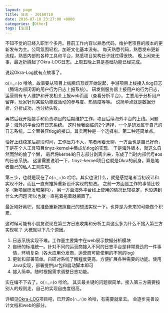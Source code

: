 ```yaml
---
layout: page
title: 日志 - 20160710
date: 2016-07-10 23:27:00 +0800
categories: [Other]
tags: [生活]
---
```


不知不觉的已经入职半个多月。目前工作内容以熟悉代码，维护老项目的版本的更新发布为主。公司氛围轻松，加班文化基本没有。
每天熟悉代码，熟悉发布更新流程，熟悉内部的各种工具和平台，熟悉项目架构日子就过得很快。
晚上闲来无事，最近折腾起了Okra-LOG日志。上周五晚上算是基础功能已经完成。

说起Okra-Log就有点故事了。

o(∩_∩)o 哈哈，故事要从项目上线腾讯互娱开始说起，手游项目上线接入tlog日志（腾讯内部闭源的用户行为日志上报系统）。
研发侧服务器上报用户的行为日志，运营侧有专人维护和开发相关上报web页面（查看分析平台）。主要用于分析用户留存，玩家针对某些功能或活动的参与度、热情度等等。
说简单点就是数据分析，分析成功，也分析失败。

再然后我开始接手和负责项目的后期维护工作，项目后续海外平台的上线。问题是：海外的平台没有日志系统。
这时候我面临的2个选择，一个是研发属于自己的日志系统，二全面兼容tlog的接口。其实两种是一个选择啦。第二种还简单点。

恰好上线稳定后那段时间，工作压力不大，笔者闲着无聊，一方面也是自己好奇，于是在个人工具项目tinyz-kernel中集成仿tlog的实现。
于是海外版本，就这么自然而然的偷了个懒， 最后将kernel的日志部分剥离出来，形成了当时内部代号eos的日志系统。
这里需要说明一下，tinyz-kernel项目也就是Okra的前身。算是笔者自己的私人工具库吧。

第三步，也就是现在了o(∩_∩)o 哈哈。其实也没什么，就是感觉笔者当初设计和实现不好。而且一直有推掉重新设计实现的想法。
之前一方面是工作的事情比较多（新项目研发和架构），
另一方面海外平台线上使用的情况比较稳定，也没遇到什么大问题
所以也就一直拖着拖着就搁置了。

最近刚好离职，就准备重新按照自己的想法实现一下。也算是为未来的可能做个积累。

这时候可能有小朋友说现在第三方日志收集和分析工具这么多为什么不接入第三方实现呢？
大概就以下几个原因。

 1. 日志系统实现不难。工作量主要集中在web展示数据分析模块
 2. 自研的标准统一。针对不同的运营商接入不同的日志平台是非常费劲的一件事情，环境复杂（各大应用分发商，运营商可能使用的不同的log）
 3. 更新和部署简单。自研对系统了解程度更高，方便扩展各种需要的功能。使用Java实现，部署提供jar包和启动脚本即可
 4. 接入简单。随时根据需求调整日志功能。

实在编不下去了。o(∩_∩)o 哈哈。  其实最关键的问题很简单，接入第三方需要按别人的规则走，自己的实现自由度很高。

详细见[Okra-LOG](https://github.com/ogcs/Okra-LOG)项目吧，已开源o(∩_∩)o 哈哈，有需要就拿去。 会逐步完善设计文档和web的部分。






